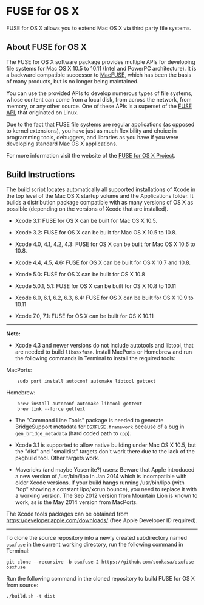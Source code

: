 FUSE for OS X
=============

FUSE for OS X allows you to extend Mac OS X via third party file systems. 

About FUSE for OS X
-------------------

The FUSE for OS X software package provides multiple APIs for developing file systems for Mac OS X 10.5 to 10.11 (Intel and PowerPC architecture). It is a backward compatible successor to [MacFUSE](http://code.google.com/p/macfuse/), which has been the basis of many products, but is no longer being maintained.

You can use the provided APIs to develop numerous types of file systems, whose content can come from a local disk, from across the network, from memory, or any other source. One of these APIs is a superset of the [FUSE API](http://fuse.sourceforge.net/), that originated on Linux.

Due to the fact that FUSE file systems are regular applications (as opposed to kernel extensions), you have just as much flexibility and choice in programming tools, debuggers, and libraries as you have if you were developing standard Mac OS X applications.

For more information visit the website of the [FUSE for OS X Project](http://osxfuse.github.io/).

Build Instructions
------------------

The build script locates automatically all supported installations of Xcode in the top level of the Mac OS X startup volume and the Applications folder. It builds a distribution package compatible with as many versions of OS X as possible (depending on the versions of Xcode that are installed).

* Xcode 3.1: FUSE for OS X can be built for Mac OS X 10.5.

* Xcode 3.2: FUSE for OS X can be built for Mac OS X 10.5 to 10.8.

* Xcode 4.0, 4.1, 4.2, 4.3: FUSE for OS X can be built for Mac OS X 10.6 to 10.8.

* Xcode 4.4, 4.5, 4.6: FUSE for OS X can be built for OS X 10.7 and 10.8.

* Xcode 5.0: FUSE for OS X can be built for OS X 10.8

* Xcode 5.0.1, 5.1: FUSE for OS X can be built for OS X 10.8 to 10.11

* Xcode 6.0, 6.1, 6.2, 6.3, 6.4: FUSE for OS X can be built for OS X 10.9 to 10.11

* Xcode 7.0, 7.1: FUSE for OS X can be built for OS X 10.11

---

**Note:**

* Xcode 4.3 and newer versions do not include autotools and libtool, that are needed to build `libosxfuse`. Install MacPorts or Homebrew and run the following commands in Terminal to install the required tools:

 MacPorts:

        sudo port install autoconf automake libtool gettext

 Homebrew:

        brew install autoconf automake libtool gettext
        brew link --force gettext

* The "Command Line Tools" package is needed to generate BridgeSupport metadata for `OSXFUSE.framework` because of a bug in `gen_bridge_metadata` (hard coded path to `cpp`).

* Xcode 3.1 is supported to allow native building under Mac OS X 10.5, but the "dist" and "smalldist" targets don't work there due to the lack of the pkgbuild tool.  Other targets work.

* Mavericks (and maybe Yosemite?) users:  Beware that Apple introduced a new version of /usr/bin/lipo in Jan 2014 which is incompatible with older Xcode versions.  If your build hangs running /usr/bin/lipo (with "top" showing a constant lipo/xcrun bounce), you need to replace it with a working version.  The Sep 2012 version from Mountain Lion is known to work, as is the May 2014 version from MacPorts.

The Xcode tools packages can be obtained from https://developer.apple.com/downloads/ (free Apple Developer ID required).

---

To clone the source repository into a newly created subdirectory named `osxfuse` in the current working directory, run the following command in Terminal:

    git clone --recursive -b osxfuse-2 https://github.com/sookasa/osxfuse osxfuse

Run the following command in the cloned repository to build FUSE for OS X from source:

    ./build.sh -t dist
